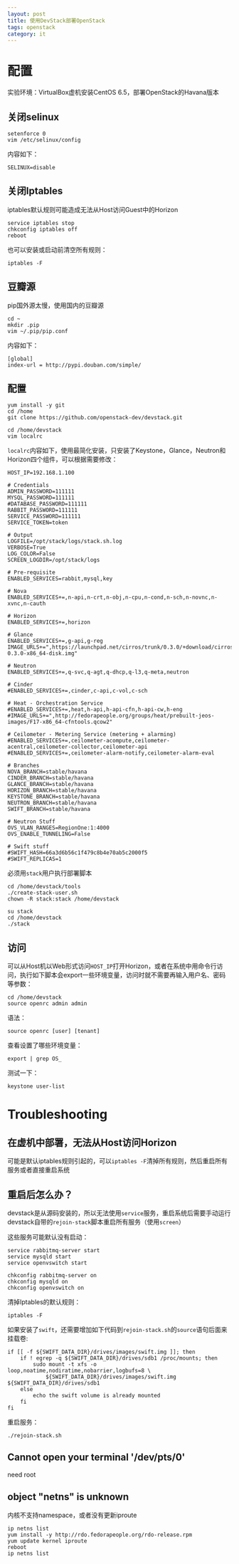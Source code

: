 ```yaml
---
layout: post
title: 使用DevStack部署OpenStack
tags: openstack
category: it
---
```


# 配置

实验环境：VirtualBox虚机安装CentOS 6.5，部署OpenStack的Havana版本

## 关闭selinux

    setenforce 0
    vim /etc/selinux/config

内容如下：

    SELINUX=disable

## 关闭Iptables

iptables默认规则可能造成无法从Host访问Guest中的Horizon

    service iptables stop
    chkconfig iptables off
    reboot

也可以安装或启动前清空所有规则：

    iptables -F

## 豆瓣源

pip国外源太慢，使用国内的豆瓣源

    cd ~
    mkdir .pip
    vim ~/.pip/pip.conf
    
内容如下：

    [global]
    index-url = http://pypi.douban.com/simple/

## 配置

    yum install -y git
    cd /home
    git clone https://github.com/openstack-dev/devstack.git
    
    cd /home/devstack
    vim localrc
    
`localrc`内容如下，使用最简化安装，只安装了Keystone，Glance，Neutron和Horizon四个组件，可以根据需要修改：

    HOST_IP=192.168.1.100
    
    # Credentials
    ADMIN_PASSWORD=111111
    MYSQL_PASSWORD=111111
    #DATABASE_PASSWORD=111111
    RABBIT_PASSWORD=111111
    SERVICE_PASSWORD=111111
    SERVICE_TOKEN=token
    
    # Output
    LOGFILE=/opt/stack/logs/stack.sh.log
    VERBOSE=True
    LOG_COLOR=False
    SCREEN_LOGDIR=/opt/stack/logs
    
    # Pre-requisite
    ENABLED_SERVICES=rabbit,mysql,key
    
    # Nova
    ENABLED_SERVICES+=,n-api,n-crt,n-obj,n-cpu,n-cond,n-sch,n-novnc,n-xvnc,n-cauth
    
    # Horizon
    ENABLED_SERVICES+=,horizon
    
    # Glance
    ENABLED_SERVICES+=,g-api,g-reg
    IMAGE_URLS+=",https://launchpad.net/cirros/trunk/0.3.0/+download/cirros-0.3.0-x86_64-disk.img"
    
    # Neutron
    ENABLED_SERVICES+=,q-svc,q-agt,q-dhcp,q-l3,q-meta,neutron
    
    # Cinder
    #ENABLED_SERVICES+=,cinder,c-api,c-vol,c-sch
    
    # Heat - Orchestration Service
    #ENABLED_SERVICES+=,heat,h-api,h-api-cfn,h-api-cw,h-eng
    #IMAGE_URLS+=",http://fedorapeople.org/groups/heat/prebuilt-jeos-images/F17-x86_64-cfntools.qcow2"
    
    # Ceilometer - Metering Service (metering + alarming)
    #ENABLED_SERVICES+=,ceilometer-acompute,ceilometer-acentral,ceilometer-collector,ceilometer-api
    #ENABLED_SERVICES+=,ceilometer-alarm-notify,ceilometer-alarm-eval
    
    # Branches
    NOVA_BRANCH=stable/havana
    CINDER_BRANCH=stable/havana
    GLANCE_BRANCH=stable/havana
    HORIZON_BRANCH=stable/havana
    KEYSTONE_BRANCH=stable/havana
    NEUTRON_BRANCH=stable/havana
    SWIFT_BRANCH=stable/havana
    
    # Neutron Stuff
    OVS_VLAN_RANGES=RegionOne:1:4000
    OVS_ENABLE_TUNNELING=False
    
    # Swift stuff
    #SWIFT_HASH=66a3d6b56c1f479c8b4e70ab5c2000f5
    #SWIFT_REPLICAS=1

必须用`stack`用户执行部署脚本
    
    cd /home/devstack/tools
    ./create-stack-user.sh
    chown -R stack:stack /home/devstack
    
    su stack
    cd /home/devstack
    ./stack

## 访问

可以从Host机以Web形式访问`HOST_IP`打开Horizon，或者在系统中用命令行访问，执行如下脚本会export一些环境变量，访问时就不需要再输入用户名、密码等参数：

    cd /home/devstack
    source openrc admin admin

语法：

    source openrc [user] [tenant]

查看设置了哪些环境变量：

    export | grep OS_
    
测试一下：

    keystone user-list

# Troubleshooting

## 在虚机中部署，无法从Host访问Horizon

可能是默认iptables规则引起的，可以`iptables -F`清掉所有规则，然后重启所有服务或者直接重启系统

## 重启后怎么办？

devstack是从源码安装的，所以无法使用`service`服务，重启系统后需要手动运行devstack自带的`rejoin-stack`脚本重启所有服务（使用`screen`）

这些服务可能默认没有启动：

    service rabbitmq-server start
    service mysqld start
    service openvswitch start

    chkconfig rabbitmq-server on
    chkconfig mysqld on
    chkconfig openvswitch on

清掉Iptables的默认规则：

    iptables -F

如果安装了`swift`，还需要增加如下代码到`rejoin-stack.sh`的`source`语句后面来挂载卷:

    if [[ -f ${SWIFT_DATA_DIR}/drives/images/swift.img ]]; then
        if ! egrep -q ${SWIFT_DATA_DIR}/drives/sdb1 /proc/mounts; then
            sudo mount -t xfs -o loop,noatime,nodiratime,nobarrier,logbufs=8 \
                ${SWIFT_DATA_DIR}/drives/images/swift.img ${SWIFT_DATA_DIR}/drives/sdb1
        else
            echo the swift volume is already mounted
        fi
    fi

重启服务：

    ./rejoin-stack.sh


## Cannot open your terminal '/dev/pts/0'

need root

## object "netns" is unknown

内核不支持namespace，或者没有更新iproute

    ip netns list
    yum install -y http://rdo.fedorapeople.org/rdo-release.rpm
    yum update kernel iproute
    reboot
    ip netns list
